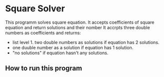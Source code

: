 Square Solver 
=============================
This programm solves square equation. It accepts coefficients of square equation and return solutions and their nomber
It accrpts three double numbers as coefficients and returns:


-  list level 1. two double numbers as solutions if equation has 2 solutions.
-  one duuble number as a solution if equation has 1 solution.
- "no solutions" if equation hasn't any solutions.


How to run this program
-----------------------------------------------
